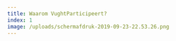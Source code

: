 ```yaml
---
title: Waarom VughtParticipeert?
index: 1
image: /uploads/schermafdruk-2019-09-23-22.53.26.png
---
```


